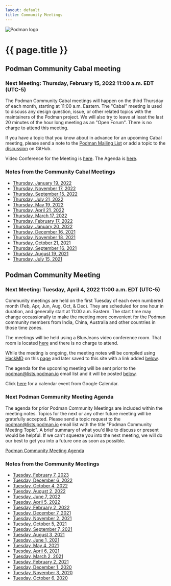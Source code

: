 ```yaml
---
layout: default
title: Community Meetings
---
```


![Podman logo](../../images/podman.svg)

# {{ page.title }}

## Podman Community Cabal meeting
### Next Meeting: Thursday, February 15, 2022 11:00 a.m. EDT (UTC-5)

The Podman Community Cabal meetings will happen on the third Thursday of each month, starting at 11:00 a.m. Eastern.
The "Cabal" meeting is used to discuss any design question, issue, or other related topics with the maintainers of
the Podman project.  We will also try to leave at least the last 20 minutes of the hour long meeting as an "Open Forum".
There is no charge to attend this meeting.

If you have a topic that you know about in advance for an upcoming Cabal meeting, please send a note to the
[Podman Mailing List](https://podman.io/community/#mailing-list) or add a topic to the [discussion](https://github.com/containers/podman/discussions/10670) on GitHub.

Video Conference for the Meeting is [here](https://meet.google.com/ieq-pxhy-jbh).
The Agenda is [here](https://hackmd.io/gQCfskDuRLm7iOsWgH2yrg?both).

### Notes from the Community Cabal Meetings

 * [Thursday, January 19, 2022](https://podman.io/community/meeting/notes/2023-01-19)
 * [Thursday, November 17, 2022](https://podman.io/community/meeting/notes/2022-11-17)
 * [Thursday, September 15, 2022](https://podman.io/community/meeting/notes/2022-09-15)
 * [Thursday, July 21, 2022](https://podman.io/community/meeting/notes/2022-07-21)
 * [Thursday, May 19, 2022](https://podman.io/community/meeting/notes/2022-05-19)
 * [Thursday, April 21, 2022](https://podman.io/community/meeting/notes/2022-04-21)
 * [Thursday, March 17, 2022](https://podman.io/community/meeting/notes/2022-03-17)
 * [Thursday, February 17, 2022](https://podman.io/community/meeting/notes/2022-02-17)
 * [Thursday, January 20, 2022](https://podman.io/community/meeting/notes/2022-01-20)
 * [Thursday, December 16, 2021](https://podman.io/community/meeting/notes/2021-12-16)
 * [Thursday, November 18, 2021](https://podman.io/community/meeting/notes/2021-11-18)
 * [Thursday, October 21, 2021](https://podman.io/community/meeting/notes/2021-10-21)
 * [Thursday, September 16, 2021](https://podman.io/community/meeting/notes/2021-09-16)
 * [Thursday, August 19, 2021](https://podman.io/community/meeting/notes/2021-08-19)
 * [Thursday, July 15, 2021](https://podman.io/community/meeting/notes/2021-07-15)

## Podman Community Meeting
### Next Meeting: Tuesday, April 4, 2022 11:00 a.m. EDT (UTC-5)

Community meetings are held on the first Tuesday of each even numbered month (Feb, Apr, Jun, Aug, Oct, & Dec).  They are scheduled for one hour in 
duration, and generally start at 11:00 a.m. Eastern.  The start time may change occassionally to make
the meeting more convenient for the Podman community members from India, China, Australia and other countries
in those time zones.

The meetings will be held using a BlueJeans video conference room.  That room is located [here](https://bluejeans.com/880216278/2568)
and there is no charge to attend.

While the meeting is ongoing, the meeting notes will be compiled using [HackMD](https://hackmd.io) on this [page](https://hackmd.io/fc1zraYdS0-klJ2KJcfC7w)
and later saved to this site with a link added [below](https://podman.io/community/meeting/#notes-from-the-community-meetings).

The agenda for the upcoming meeting will be sent prior to the [podman@lists.podman.io](mailto:podman@lists.podman.io) email list and it will 
be posted [below](https://podman.io/community/meeting/#next-podman-community-meeting-agenda).

Click [here](https://calendar.google.com/event?action=TEMPLATE&tmeid=NzM4aTkwY2syZ2F2dnIyN2M1dmh0NmQ0NmpfMjAyMTA4MDNUMTUwMDAwWiB0c3dlZW5leUByZWRoYXQuY29t&tmsrc=tsweeney%40redhat.com&scp=ALL) for a calendar event from Google Calendar.

### Next Podman Community Meeting Agenda

The agenda for prior Podman Community Meetings are included within the meeting notes.
Topics for the next or any other future meeting will be gratefully accepted.  Please send
a topic request to the [podman@lists.podman.io](mailto:podman@lists.podman.io) email list
with the title "Podman Community Meeting Topic".  A brief summary of what you'd like to
discuss or present would be helpful.  If we can't squeeze you into the next meeting,
we will do our best to get you into a future one as soon as possible.

 [Podman Community Meeting Agenda](https://podman.io/community/meeting/agenda)


### Notes from the Community Meetings

 * [Tuesday, February 7, 2023](https://podman.io/community/meeting/notes/2023-02-07)
 * [Tuesday, December 6, 2022](https://podman.io/community/meeting/notes/2022-12-06)
 * [Tuesday, October 4, 2022](https://podman.io/community/meeting/notes/2022-10-04)
 * [Tuesday, August 2, 2022](https://podman.io/community/meeting/notes/2022-08-02)
 * [Tuesday, June 7, 2022](https://podman.io/community/meeting/notes/2022-06-07)
 * [Tuesday, April 5, 2022](https://podman.io/community/meeting/notes/2022-04-05)
 * [Tuesday, February 2, 2022](https://podman.io/community/meeting/notes/2022-02-01)
 * [Tuesday, December 7, 2021](https://podman.io/community/meeting/notes/2021-12-07)
 * [Tuesday, November 2, 2021](https://podman.io/community/meeting/notes/2021-11-02)
 * [Tuesday, October 5, 2021](https://podman.io/community/meeting/notes/2021-10-05)
 * [Tuesday, September 7, 2021](https://podman.io/community/meeting/notes/2021-09-07)
 * [Tuesday, August 3, 2021](https://podman.io/community/meeting/notes/2021-08-03)
 * [Tuesday, June 1, 2021](https://podman.io/community/meeting/notes/2021-06-01)
 * [Tuesday, May 4, 2021](https://podman.io/community/meeting/notes/2021-05-04)
 * [Tuesday, April 6, 2021](https://podman.io/community/meeting/notes/2021-04-06)
 * [Tuesday, March 2, 2021](https://podman.io/community/meeting/notes/2021-03-02)
 * [Tuesday, February 2, 2021](https://podman.io/community/meeting/notes/2021-02-02)
 * [Tuesday, December 1, 2020](https://podman.io/community/meeting/notes/2020-12-01)
 * [Tuesday, November 3, 2020](https://podman.io/community/meeting/notes/2020-11-03)
 * [Tuesday, October 6, 2020](https://podman.io/community/meeting/notes/2020-10-06)

